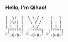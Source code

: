 ### Hello, I'm Qihao! 
```text
|  \/  |  \ \ / /   /   \  
| |\/| |   \ V /    | - |  
|_|__|_|   _\_/_    |_|_|  
_|"""""| _| """"| _|"""""| 
"`-0-0-' "`-0-0-' "`-0-0-' 
  
```                          
<!--
**qihao-huang/qihao-huang** is a ✨ _special_ ✨ repository because its `README.md` (this file) appears on your GitHub profile.

Here are some ideas to get you started:

- 🔭 I’m currently working on ...
- 🌱 I’m currently learning ...
- 👯 I’m looking to collaborate on ...
- 🤔 I’m looking for help with ...
- 💬 Ask me about ...
- 📫 How to reach me: ...
- 😄 Pronouns: ...
- ⚡ Fun fact: ...
-->

<!-- I am currently a postgraduate student specialized in computer vision, with recent work focusing on 3D perception and scene understanding. -->
